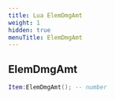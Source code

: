 ```yaml
---
title: Lua ElemDmgAmt
weight: 1
hidden: true
menuTitle: ElemDmgAmt
---
```

## ElemDmgAmt
```lua
Item:ElemDmgAmt(); -- number
```